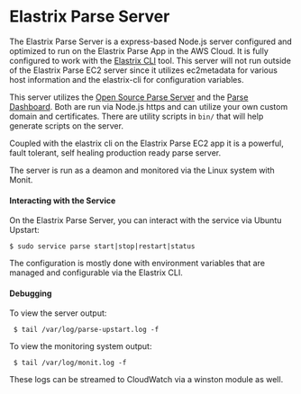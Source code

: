 # Elastrix Parse Server

The Elastrix Parse Server is a express-based Node.js server configured and optimized to run on the Elastrix Parse App in the AWS Cloud. 
It is fully configured to work with the [Elastrix CLI](https://elastrix.io/elastrix-cli) tool. This server will not run outside of the
Elastrix Parse EC2 server since it utilizes ec2metadata for various host information and the elastrix-cli for configuration variables.

This server utilizes the [Open Source Parse Server](https://github.com/ParsePlatform/parse-server) and the [Parse Dashboard](https://github.com/ParsePlatform/parse-dashboard).
Both are run via Node.js https and can utilize your own custom domain and certificates. There are utility scripts in `bin/` that will help
generate scripts on the server.

Coupled with the elastrix cli on the Elastrix Parse EC2 app it is a powerful, fault tolerant, self healing production ready parse server.

The server is run as a deamon and monitored via the Linux system with Monit.

#### Interacting with the Service
On the Elastrix Parse Server, you can interact with the service via Ubuntu Upstart:

    $ sudo service parse start|stop|restart|status

 The configuration is mostly done with environment variables that are managed and configurable via the Elastrix CLI.

 #### Debugging
 To view the server output:

     $ tail /var/log/parse-upstart.log -f

 To view the monitoring system output:

     $ tail /var/log/monit.log -f

 These logs can be streamed to CloudWatch via a winston module as well.